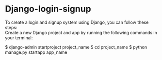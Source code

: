 # Django-login-signup
To create a login and signup system using Django, you can follow these steps:  
Create a new Django project and app by running the following commands in your terminal:

$ django-admin startproject project_name
$ cd project_name
$ python manage.py startapp app_name


